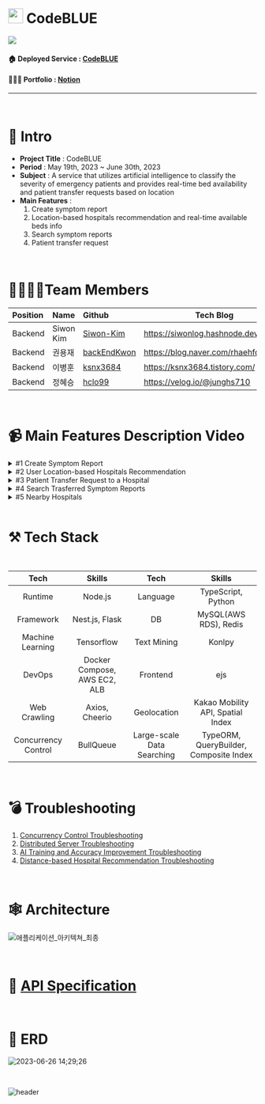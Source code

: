 # <img src="https://github.com/backEndKwon/CodeBlue/assets/128948886/ac4f1ee7-80e6-4b45-860a-3b96a07f2fd2"  width="30" height="30"/> CodeBLUE

<img src="https://github.com/project-codeblue/CodeBlue/assets/76824986/9d3f493a-039b-4f9a-9714-229e9f71a0bf"/>

<br>

#### 🏠 Deployed Service : [CodeBLUE](https://codeblue.site/)
#### 🧑🏾‍💻 Portfolio : [Notion](https://www.notion.so/siwonmadang/CodeBLUE-b89c9278c48146949316f799f3f93ced?pvs=4)
-------------------

<br>

# 📝 Intro

* **Project Title** : CodeBLUE
* **Period** : May 19th, 2023 ~ June 30th, 2023
* **Subject** : A service that utilizes artificial intelligence to classify the severity of emergency patients and provides real-time bed availability and patient transfer requests based on location
* **Main Features** :
   1. Create symptom report <br>
   2. Location-based hospitals recommendation and real-time available beds info <br>
   3. Search symptom reports <br>
   4. Patient transfer request
<br>

# 👨‍👩‍👧‍👦Team Members

| Position      | Name          |    Github                                         | Tech Blog                               |
|:--------------|:--------------|:--------------------------------------------------|-----------------------------------------|
| Backend       | Siwon Kim        | [Siwon-Kim](https://github.com/Siwon-Kim)         |https://siwonlog.hashnode.dev/               |
| Backend       | 권용재        | [backEndKwon](https://github.com/backEndKwon)     |https://blog.naver.com/rhaehfdl0433/     |
| Backend       | 이병훈        | [ksnx3684](https://github.com/ksnx3684)           |https://ksnx3684.tistory.com/            |
| Backend       | 정혜승        | [hclo99](https://github.com/hclo99)               |https://velog.io/@junghs710              |

<br>

# 📹 Main Features Description Video
<details>
<summary> #1 Create Symptom Report </summary>
<div markdown="1">



https://github.com/backEndKwon/CodeBlue/assets/128948886/3db6882f-c55c-46fa-98df-2fecacc53cde


</div>
</details>

<details>
<summary> #2 User Location-based Hospitals Recommendation </summary>
<div markdown="1">



https://github.com/backEndKwon/CodeBlue/assets/128948886/adc761d1-06a5-4463-ae5f-a62764b7d229


</div>
</details>

<details>
<summary> #3 Patient Transfer Request to a Hospital </summary>
<div markdown="1">


https://github.com/backEndKwon/CodeBlue/assets/128948886/7e0393e9-5328-44c9-bc50-fb9fe3e7bd9a



</div>
</details>

<details>
<summary> #4 Search Trasferred Symptom Reports </summary>
<div markdown="1">



https://github.com/backEndKwon/CodeBlue/assets/128948886/078fa385-f992-43a3-a3ed-bc42bd005163


</div>
</details>

<details>
<summary> #5 Nearby Hospitals </summary>
<div markdown="1">


https://github.com/backEndKwon/CodeBlue/assets/128948886/df25786c-7415-4b66-be66-98d54eecfbe4



</div>
</details>
<br>

# ⚒ Tech Stack

<br>

|Tech|Skills|Tech|Skills|
| :-: | :-: | :-: | :-: |
|Runtime|Node.js|Language|TypeScript, Python|
|Framework|Nest.js, Flask|DB|MySQL(AWS RDS), Redis|
|Machine Learning|Tensorflow|Text Mining|Konlpy|
|DevOps|Docker Compose, AWS EC2, ALB|Frontend|ejs|
|Web Crawling|Axios, Cheerio|Geolocation|Kakao Mobility API, Spatial Index|
|Concurrency Control|BullQueue | Large-scale Data Searching|TypeORM, QueryBuilder, Composite Index|

 
<br>

# 💣 Troubleshooting

1. [Concurrency Control Troubleshooting](https://www.notion.so/siwonmadang/Concurrency-Control-Troubleshooting-32317b3721a34542bf79c6e4b063c73f?pvs=4) <br>
2. [Distributed Server Troubleshooting](https://www.notion.so/siwonmadang/Troubleshooting-Distributed-Server-Deployment-1290e4c0013f4b6db262eb904898b9ca?pvs=4) <br>
3. [AI Training and Accuracy Improvement Troubleshooting](https://www.notion.so/siwonmadang/Troubleshooting-AI-Training-and-Implementation-efb61f9a399f4920970e123abe3312d5?pvs=4) <br>
4. [Distance-based Hospital Recommendation Troubleshooting](https://www.notion.so/siwonmadang/Improving-the-Time-Required-for-Distance-based-Hospital-Search-df3295a004074b1b910913fe1ca9748b?pvs=4)

<br>

# 🕸 Architecture

  ![애플리케이션_아키텍쳐_최종](https://github.com/project-codeblue/CodeBlue/assets/76824986/437cb2af-e22f-43f6-beb9-f9e56d6f6a0f)


<br>

# 🚩 [API Specification](https://www.notion.so/siwonmadang/26358f682bfc4cd8b6a32b743b077ef8?v=a4d6475c44cc4c4b9e2ed8e925c7db17)

<br>

#  📒 ERD

![2023-06-26 14;29;26](https://github.com/backEndKwon/Algorithm/assets/128948886/c57c86e2-1efe-4c3d-ae81-cdbfb8a0e2f1)

<br>

![header](https://capsule-render.vercel.app/api?type=waving&color=auto&height=200&section=header&text=Thank%20you%20for%20watching&fontSize=50)
